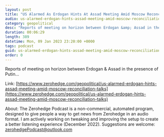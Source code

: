 ```yaml
---
layout: post
title: "US Alarmed As Erdogan Hints At Assad Meeting Amid Moscow Reconciliation Talks"
audio: us-alarmed-erdogan-hints-assad-meeting-amid-moscow-reconciliation-talks-0
category: geopolitical
desc: "Reports of meeting on horizon between Erdogan &amp; Assad in the presence of Putin... "
duration: 00:06:29
length: 389
datetime: Mon, 09 Jan 2023 23:20:00 +0000
tags: podcast
guid: us-alarmed-erdogan-hints-assad-meeting-amid-moscow-reconciliation-talks-0
order: 0
---
```

Reports of meeting on horizon between Erdogan &amp; Assad in the presence of Putin... 

Link: [https://www.zerohedge.com/geopolitical/us-alarmed-erdogan-hints-assad-meeting-amid-moscow-reconciliation-talks](https://www.zerohedge.com/geopolitical/us-alarmed-erdogan-hints-assad-meeting-amid-moscow-reconciliation-talks)

About: The Zerohedge Podcast is a non-commercial, automated program, designed to give people a way to get news from Zerohedge in an audio format.  I am actively working on tweaking and improving the setup to create a better listening experience (December 2022).  Suggestions are welcome: [zerohedgePodcast@outlook.com](mailto:zerohedgePodcast@outlook.com)